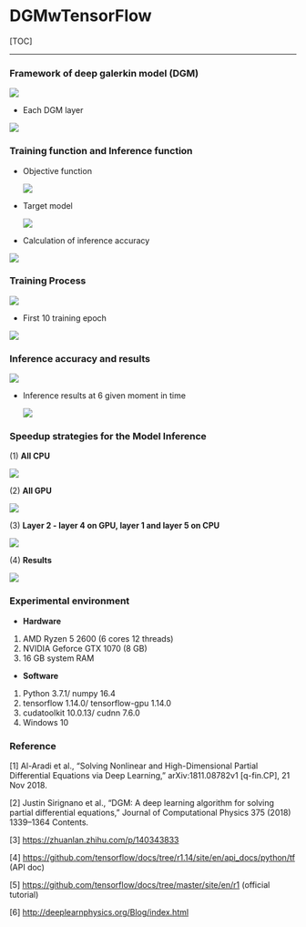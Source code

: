  DGMwTensorFlow
======

[TOC]

*****

### Framework of deep galerkin model (DGM)
![](./Pictures/DGM_Framework.png)

* Each DGM layer

![](./Pictures/DGM_singlelayer.png)

### Training function and  Inference function

* Objective function

  ![](./Pictures/DGM_ObjectiveFunction.png)

* Target model

  ![](./Pictures/DGM_targetmodel.jpg)

* Calculation of inference accuracy

![](./Pictures/DGM_infformula.jpg)

### Training Process

![](./Pictures/DGM_TrainingProcess.png)

* First 10 training epoch

![](./Pictures/DGM_10ep_training.png)

### Inference accuracy and results

![](./Pictures/DGM_InferenceAccuracy.png)

* Inference results at 6 given moment in time

  ![](./Pictures/DGM_inferencePlot.png)

### Speedup strategies for the Model Inference

(1) **All CPU**

![](./Pictures/DGM_inf_allCPU.png)

(2) **All GPU**

![](./Pictures/DGM_inf_allGPU.png)

(3) **Layer 2 - layer 4 on GPU, layer 1 and layer 5  on CPU**

![](./Pictures/DGM_inf_CPUwGPU.png)

(4) **Results**

![](./Pictures/DGM_inf_CaseResult.png)

### Experimental environment

* **Hardware**

1. AMD Ryzen 5 2600 (6 cores 12 threads)
2. NVIDIA Geforce GTX 1070 (8 GB)
3. 16 GB system RAM

* **Software**

1. Python 3.7.1/ numpy 16.4
2. tensorflow 1.14.0/ tensorflow-gpu 1.14.0
3. cudatoolkit 10.0.13/ cudnn 7.6.0
4. Windows 10

### Reference

[1]  Al-Aradi et al., “Solving Nonlinear and High-Dimensional Partial Differential Equations via Deep Learning,” arXiv:1811.08782v1 [q-fin.CP], 21 Nov 2018.

[2] Justin Sirignano et al., “DGM: A deep learning algorithm for solving partial differential equations,” Journal of Computational Physics 375 (2018) 1339–1364 Contents.

[3] https://zhuanlan.zhihu.com/p/140343833

[4] https://github.com/tensorflow/docs/tree/r1.14/site/en/api_docs/python/tf (API doc)

[5] https://github.com/tensorflow/docs/tree/master/site/en/r1 (official tutorial)

[6] http://deeplearnphysics.org/Blog/index.html 

